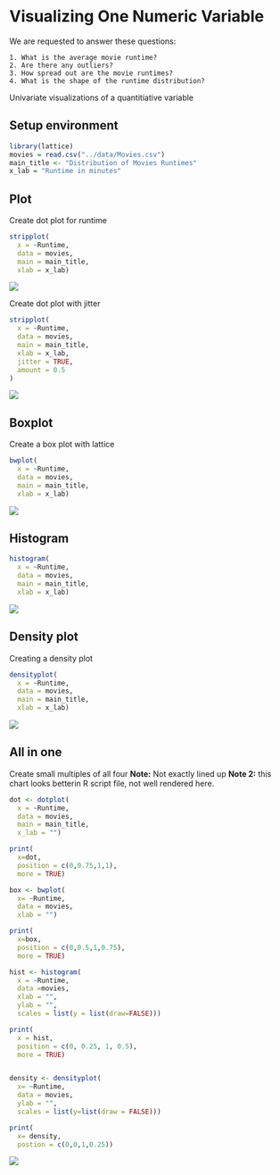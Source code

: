 Visualizing One Numeric Variable
================

We are requested to answer these questions:

    1. What is the average movie runtime?
    2. Are there any outliers?
    3. How spread out are the movie runtimes?
    4. What is the shape of the runtime distribution?

Univariate visualizations of a quantitiative variable

Setup environment
-----------------

``` r
library(lattice)
movies = read.csv("../data/Movies.csv")
main_title <- "Distribution of Movies Runtimes"
x_lab = "Runtime in minutes"
```

Plot
----

Create dot plot for runtime

``` r
stripplot(
  x = ~Runtime,
  data = movies,
  main = main_title,
  xlab = x_lab)
```

![](03-Lattice_files/figure-markdown_github/unnamed-chunk-2-1.png)

Create dot plot with jitter

``` r
stripplot(
  x = ~Runtime,
  data = movies,
  main = main_title,
  xlab = x_lab,
  jitter = TRUE,
  amount = 0.5
)
```

![](03-Lattice_files/figure-markdown_github/unnamed-chunk-3-1.png)

Boxplot
-------

Create a box plot with lattice

``` r
bwplot(
  x = ~Runtime,
  data = movies,
  main = main_title,
  xlab = x_lab)
```

![](03-Lattice_files/figure-markdown_github/unnamed-chunk-4-1.png)

Histogram
---------

``` r
histogram(
  x = ~Runtime,
  data = movies,
  main = main_title,
  xlab = x_lab)
```

![](03-Lattice_files/figure-markdown_github/unnamed-chunk-5-1.png)

Density plot
------------

Creating a density plot

``` r
densityplot(
  x = ~Runtime,
  data = movies,
  main = main_title,
  xlab = x_lab)
```

![](03-Lattice_files/figure-markdown_github/unnamed-chunk-6-1.png)

All in one
----------

Create small multiples of all four **Note:** Not exactly lined up
**Note 2:** this chart looks betterin R script file, not well rendered here.

``` r
dot <- dotplot(
  x = ~Runtime,
  data = movies,
  main = main_title,
  x_lab = "")

print(
  x=dot,
  position = c(0,0.75,1,1),
  more = TRUE)

box <- bwplot(
  x= ~Runtime,
  data = movies,
  xlab = "")

print(
  x=box,
  position = c(0,0.5,1,0.75),
  more = TRUE)

hist <- histogram(
  x = ~Runtime,
  data =movies,
  xlab = "",
  ylab = "",
  scales = list(y = list(draw=FALSE)))

print(
  x = hist,
  position = c(0, 0.25, 1, 0.5),
  more = TRUE)


density <- densityplot(
  x= ~Runtime,
  data = movies,
  ylab = "",
  scales = list(y=list(draw = FALSE)))

print(
  x= density,
  postion = c(0,0,1,0.25))
```

![](03-Lattice_files/figure-markdown_github/unnamed-chunk-7-1.png)
